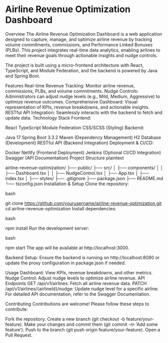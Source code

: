 # Airline Revenue Optimization Dashboard

Overview
The Airline Revenue Optimization Dashboard is a web application designed to capture, manage, and optimize airline revenue by tracking volume commitments, commissions, and Performance Linked Bonuses (PLBs). This project integrates real-time data analytics, enabling airlines to meet their revenue goals through actionable insights and nudge controls.

The project is built using a micro-frontend architecture with React, TypeScript, and Module Federation, and the backend is powered by Java and Spring Boot.

Features
Real-time Revenue Tracking: Monitor airline revenue, commissions, PLBs, and volume commitments.
Nudge Controls: Administrators can adjust nudge levels (e.g., Mild, Medium, Aggressive) to optimize revenue outcomes.
Comprehensive Dashboard: Visual representation of KPIs, revenue breakdowns, and actionable insights.
RESTful API Integration: Seamlessly interacts with the backend to fetch and update data.
Technology Stack
Frontend:

React
TypeScript
Module Federation
CSS/SCSS (Styling)
Backend:

Java 17
Spring Boot 3.3.2
Maven (Dependency Management)
H2 Database (Development)
RESTful API (Backend Integration)
Deployment & CI/CD:

Docker
Netlify (Frontend Deployment)
Jenkins (Optional CI/CD Integration)
Swagger (API Documentation)
Project Structure
plaintext

airline-revenue-optimization/
├── public/
├── src/
│   ├── components/
│   │   ├── Dashboard.tsx
│   │   ├── NudgeControl.tsx
│   ├── App.tsx
│   ├── index.tsx
│   ├── styles/
├── .gitignore
├── package.json
├── README.md
└── tsconfig.json
Installation & Setup
Clone the repository:

bash

git clone https://github.com/yourusername/airline-revenue-optimization.git
cd airline-revenue-optimization
Install dependencies:

bash

npm install
Run the development server:

bash

npm start
The app will be available at http://localhost:3000.

Backend Setup:
Ensure the backend is running on http://localhost:8080 or update the proxy configuration in package.json if needed.

Usage
Dashboard: View KPIs, revenue breakdowns, and other metrics.
Nudge Control: Adjust nudge levels to optimize airline revenue.
API Endpoints
GET /api/v1/airlines: Fetch all airline revenue data.
PATCH /api/v1/airlines/{airlineId}/nudge: Update nudge level for a specific airline.
For detailed API documentation, refer to the Swagger Documentation.

Contributing
Contributions are welcome! Please follow these steps to contribute:

Fork the repository.
Create a new branch (git checkout -b feature/your-feature).
Make your changes and commit them (git commit -m 'Add some feature').
Push to the branch (git push origin feature/your-feature).
Open a Pull Request.
